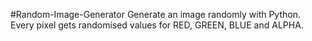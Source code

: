 #Random-Image-Generator
Generate an image randomly with Python. Every pixel gets randomised values for RED, GREEN, BLUE and ALPHA.
